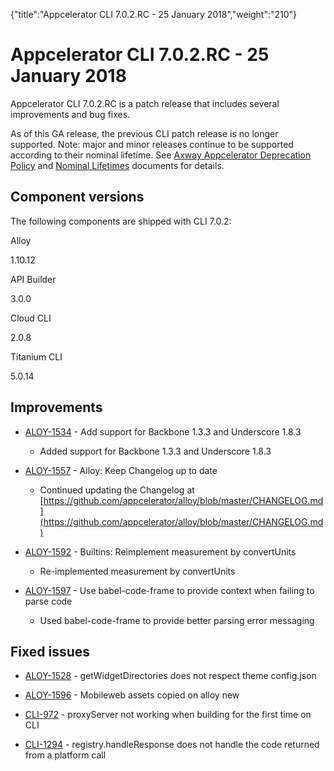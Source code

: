 {"title":"Appcelerator CLI 7.0.2.RC - 25 January 2018","weight":"210"} 

# Appcelerator CLI 7.0.2.RC - 25 January 2018

Appcelerator CLI 7.0.2.RC is a patch release that includes several improvements and bug fixes.

As of this GA release, the previous CLI patch release is no longer supported. Note: major and minor releases continue to be supported according to their nominal lifetime. See [Axway Appcelerator Deprecation Policy](/docs/appc/AMPLIFY_Appcelerator_Services_Overview/Axway_Appcelerator_Deprecation_Policy/) and [Nominal Lifetimes](/docs/appc/AMPLIFY_Appcelerator_Services_Overview/Axway_Appcelerator_Product_Lifecycle/#NominalLifetimes) documents for details.

## Component versions

The following components are shipped with CLI 7.0.2:

Alloy

1.10.12

API Builder

3.0.0

Cloud CLI

2.0.8

Titanium CLI

5.0.14

## Improvements

*   [ALOY-1534](https://jira.appcelerator.org/browse/ALOY-1534) - Add support for Backbone 1.3.3 and Underscore 1.8.3
    
    *   Added support for Backbone 1.3.3 and Underscore 1.8.3
        
*   [ALOY-1557](https://jira.appcelerator.org/browse/ALOY-1557) - Alloy: Keep Changelog up to date
    
    *   Continued updating the Changelog at [https://github.com/appcelerator/alloy/blob/master/CHANGELOG.md](https://github.com/appcelerator/alloy/blob/master/CHANGELOG.md)
        
*   [ALOY-1592](https://jira.appcelerator.org/browse/ALOY-1592) - Builtins: Reimplement measurement by convertUnits
    
    *   Re-implemented measurement by convertUnits
        
*   [ALOY-1597](https://jira.appcelerator.org/browse/ALOY-1597) - Use babel-code-frame to provide context when failing to parse code
    
    *   Used babel-code-frame to provide better parsing error messaging
        

## Fixed issues

*   [ALOY-1528](https://jira.appcelerator.org/browse/ALOY-1528) - getWidgetDirectories does not respect theme config.json
    
*   [ALOY-1596](https://jira.appcelerator.org/browse/ALOY-1596) - Mobileweb assets copied on alloy new
    
*   [CLI-972](https://jira.appcelerator.org/browse/CLI-972) - proxyServer not working when building for the first time on CLI
    
*   [CLI-1294](https://jira.appcelerator.org/browse/CLI-1294) - registry.handleResponse does not handle the code returned from a platform call